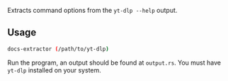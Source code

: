 Extracts command options from the `yt-dlp --help` output.

## Usage

```sh
docs-extractor (/path/to/yt-dlp)
```

Run the program, an output should be found at `output.rs`. You must have `yt-dlp` installed on your system.
